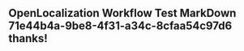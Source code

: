 <properties
ms.topic="hero-topic"
ms.test1="hero-topic"
ms.test2="test"/>

## OpenLocalization Workflow Test MarkDown 71e44b4a-9be8-4f31-a34c-8cfaa54c97d6 thanks!

